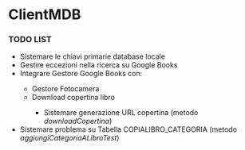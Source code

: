 ClientMDB
=========

<h3>TODO LIST</h3>
<ul>
<li>Sistemare le chiavi primarie database locale</li>
<li>Gestire eccezioni nella ricerca su Google Books</li>
<li>Integrare Gestore Google Books con: </li>
    <ul>
        <li>Gestore Fotocamera</li>
        <li>Download copertina libro</li>
            <ul>
            <li>Sistemare generazione URL copertina (metodo <i>downloadCopertina</i>)</il>
            </ul>
    </ul>
<li>Sistemare problema su Tabella COPIALIBRO_CATEGORIA (metodo <i>aggiungiCategoriaALibroTest</i>)</li>
</ul>
